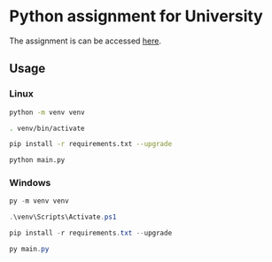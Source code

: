 # Python assignment for University

The assignment is can be accessed [here](https://py-assignment.kou-gen.net/).

## Usage

### Linux

```bash
python -m venv venv

. venv/bin/activate

pip install -r requirements.txt --upgrade

python main.py
```

### Windows

```ps1
py -m venv venv

.\venv\Scripts\Activate.ps1

pip install -r requirements.txt --upgrade

py main.py
```

